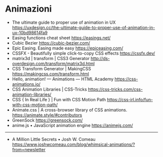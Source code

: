 # Animazioni


* The ultimate guide to proper use of animation in UX <https://uxdesign.cc/the-ultimate-guide-to-proper-use-of-animation-in-ux-10bd98614fa9>
* Easing functions cheat sheet <https://easings.net/>
* Cubic Bezier <https://cubic-bezier.com/>
* Epic Easing. Easing made easy <https://epiceasing.com/>
* CSSFX - Beautifully simple click-to-copy CSS effects <https://cssfx.dev/>
* matrix3d | transform | CSS3 Generator <http://ds-overdesign.com/transform/matrix3d.html>
* CSS Transform Generator | MakingCSS <https://makingcss.com/transform.html>
* Hello, animation! — Animations — HTML Academy <https://css-animations.io/>
* CSS Animation Libraries | CSS-Tricks <https://css-tricks.com/css-animation-libraries/>
* CSS { In Real Life } | Fun with CSS Motion Path <https://css-irl.info/fun-with-css-motion-path/>
* Animate.css | A cross-browser library of CSS animations. <https://animate.style/#contributors>
* GreenSock <https://greensock.com/>
* anime.js • JavaScript animation engine <https://animejs.com/>


******

* A Million Little Secrets • Josh W. Comeau <https://www.joshwcomeau.com/blog/whimsical-animations/?from=newsletter>


